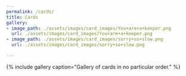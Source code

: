 ```yaml
---
permalink: /cards/
title: Cards
gallery:
- image_path: ./assets/images/card_images/You+are+a+keeper.png
  url: ./assets/images/card_images/You+are+a+keeper.png
- image_path: ./assets/images/card_images/sorry+so+slow.png
  url: ./assets/images/card_images/sorry+so+slow.png

---
```

{% include gallery caption="Gallery of cards in no particular order." %}
